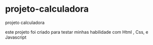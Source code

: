 # projeto-calculadora
projeto calculadora
 
 este projeto foi criado para testar minhas habilidade com Html , Css, e Javascript
